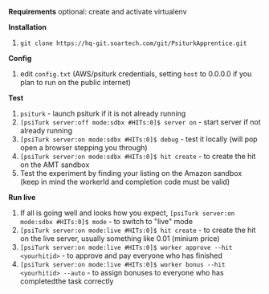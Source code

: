 
**Requirements**
optional: create and activate virtualenv    

**Installation**  

1. `git clone https://hq-git.soartech.com/git/PsiturkApprentice.git`  

**Config**  

1. edit `config.txt` (AWS/psiturk credentials, setting `host` to 0.0.0.0 if you plan to run on the public internet)

**Test**  

1. `psiturk` - launch psiturk if it is not already running
1. `[psiTurk server:off mode:sdbx #HITs:0]$ server on` - start server if not already running
1. `[psiTurk server:on mode:sdbx #HITs:0]$ debug` - test it locally  (will pop open a browser stepping you through)
1. `[psiTurk server:on mode:sdbx #HITs:0]$ hit create` - to create the hit on the AMT sandbox
1. Test the experiment by finding your listing on the Amazon sandbox (keep in mind the workerId and completion code must be valid)

**Run live**  

1. If all is going well and looks how you expect, `[psiTurk server:on mode:sdbx #HITs:0]$ mode` - to switch to "live" mode  
1. `[psiTurk server:on mode:live #HITs:0]$ hit create` - to create the hit on the live server, usually something like 0.01 (minium price) 
1. `[psiTurk server:on mode:live #HITs:0]$ worker approve --hit <yourhitid>` - to approve and pay everyone who has finished
1. `[psiTurk server:on mode:live #HITs:0]$ worker bonus --hit <yourhitid> --auto` - to assign bonuses to everyone who has completedthe task correctly

